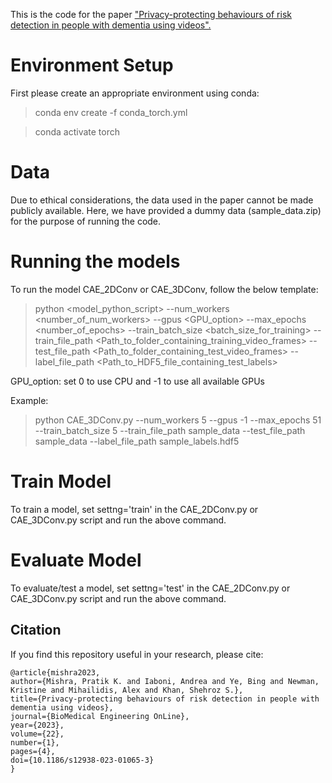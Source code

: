 This is the code for the paper ["Privacy-protecting behaviours of risk detection in people with dementia using videos".](https://biomedical-engineering-online.biomedcentral.com/articles/10.1186/s12938-023-01065-3)

# Environment Setup
First please create an appropriate environment using conda: 

> conda env create -f conda_torch.yml

> conda activate torch

# Data
Due to ethical considerations, the data used in the paper cannot be made publicly available. Here, we have provided a dummy data (sample_data.zip) for the purpose of running the code.

# Running the models
To run the model CAE_2DConv or CAE_3DConv, follow the below template:

> python <model_python_script> --num_workers <number_of_num_workers> --gpus <GPU_option> --max_epochs <number_of_epochs> --train_batch_size <batch_size_for_training> --train_file_path <Path_to_folder_containing_training_video_frames> --test_file_path <Path_to_folder_containing_test_video_frames> --label_file_path <Path_to_HDF5_file_containing_test_labels>

GPU_option: set 0 to use CPU and -1 to use all available GPUs

Example:

> python CAE_3DConv.py --num_workers 5 --gpus -1 --max_epochs 51 --train_batch_size 5 --train_file_path sample_data --test_file_path sample_data --label_file_path sample_labels.hdf5

# Train Model
To train a model, set settng='train' in the CAE_2DConv.py or CAE_3DConv.py script and run the above command.

# Evaluate Model
To evaluate/test a model, set settng='test' in the CAE_2DConv.py or CAE_3DConv.py script and run the above command.

## Citation

If you find this repository useful in your research, please cite:

```
@article{mishra2023,
author={Mishra, Pratik K. and Iaboni, Andrea and Ye, Bing and Newman, Kristine and Mihailidis, Alex and Khan, Shehroz S.},
title={Privacy-protecting behaviours of risk detection in people with dementia using videos},
journal={BioMedical Engineering OnLine},
year={2023},
volume={22},
number={1},
pages={4},
doi={10.1186/s12938-023-01065-3}
}
```
